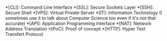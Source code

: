 *[CLI]: Command Line Interface
*[SSL]: Secure Sockets Layer
*[SSH]: Secure Shell
*[VPS]: Virtual Private Server
*[IT]: Information Technology (I sometimes use it to talk about Computer Science too even if it's not that accurate)
*[API]: Application Programming Interface
*[NAT]: Network Address Translation
*[PoC]: Proof of concept
*[HTTP]: Hyper Text Transfert Protocol